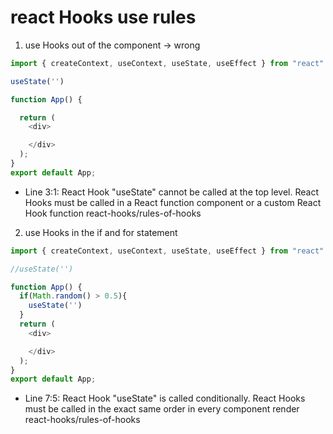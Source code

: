 # react Hooks use rules

1. use Hooks out of the component -> wrong
```Javascript
import { createContext, useContext, useState, useEffect } from "react"

useState('')

function App() { 

  return (
    <div>

    </div>
  );
}
export default App;
```
- Line 3:1:  React Hook "useState" cannot be called at the top level. React Hooks must be called in a React function component or a custom React Hook function  react-hooks/rules-of-hooks
2. use Hooks in the if and for statement
```Javascript
import { createContext, useContext, useState, useEffect } from "react"

//useState('')

function App() { 
  if(Math.random() > 0.5){
    useState('')
  }
  return (
    <div>

    </div>
  );
}
export default App;
```
-   Line 7:5:  React Hook "useState" is called conditionally. React Hooks must be called in the exact same order in every component render  react-hooks/rules-of-hooks
